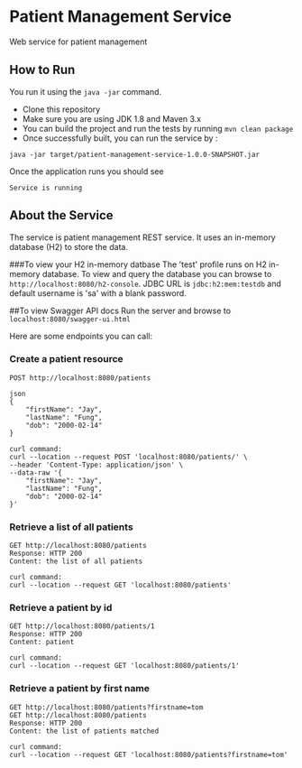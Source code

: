 # Patient Management Service
Web service for patient management

## How to Run
You run it using the ``java -jar`` command.
* Clone this repository 
* Make sure you are using JDK 1.8 and Maven 3.x
* You can build the project and run the tests by running ``mvn clean package``
* Once successfully built, you can run the service by :
```
java -jar target/patient-management-service-1.0.0-SNAPSHOT.jar
```
Once the application runs you should see
```
Service is running
```

## About the Service
The service is patient management REST service. It uses an in-memory database (H2) to store the data.

###To view your H2 in-memory datbase
The 'test' profile runs on H2 in-memory database. To view and query the database you can browse to ``http://localhost:8080/h2-console``. JDBC URL is ``jdbc:h2:mem:testdb`` and default username is 'sa' with a blank password. 

##To view Swagger API docs
Run the server and browse to ``localhost:8080/swagger-ui.html``

Here are some endpoints you can call:
### Create a patient resource
```
POST http://localhost:8080/patients

json
{
    "firstName": "Jay",
    "lastName": "Fung",
    "dob": "2000-02-14"
}

curl command:
curl --location --request POST 'localhost:8080/patients/' \
--header 'Content-Type: application/json' \
--data-raw '{
    "firstName": "Jay",
    "lastName": "Fung",
    "dob": "2000-02-14"
}'
```
### Retrieve a list of all patients
```
GET http://localhost:8080/patients
Response: HTTP 200
Content: the list of all patients

curl command:
curl --location --request GET 'localhost:8080/patients'
```
### Retrieve a patient by id
```
GET http://localhost:8080/patients/1
Response: HTTP 200
Content: patient

curl command:
curl --location --request GET 'localhost:8080/patients/1'
```
### Retrieve a patient by first name
```
GET http://localhost:8080/patients?firstname=tom
GET http://localhost:8080/patients
Response: HTTP 200
Content: the list of patients matched

curl command:
curl --location --request GET 'localhost:8080/patients?firstname=tom'
```